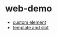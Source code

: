 # web-demo

- [custom element](http://luoway.github.io/web-demo/custom.html)
- [template and slot](http://luoway.github.io/web-demo/template.html)
